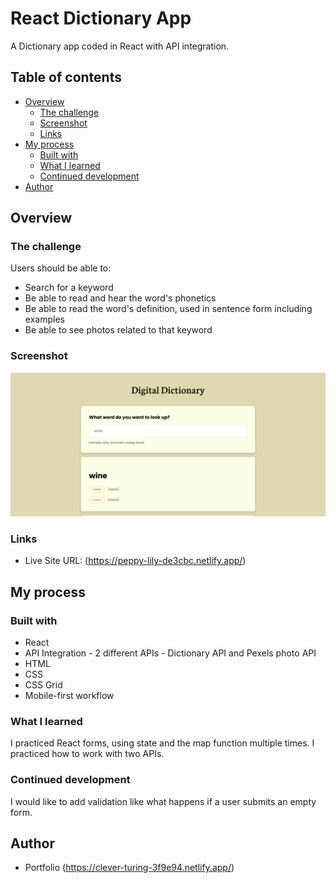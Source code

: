 # React Dictionary App 

A Dictionary app coded in React with API integration.

## Table of contents

- [Overview](#overview)
  - [The challenge](#the-challenge)
  - [Screenshot](#screenshot)
  - [Links](#links)
- [My process](#my-process)
  - [Built with](#built-with)
  - [What I learned](#what-i-learned)
  - [Continued development](#continued-development)
- [Author](#author)

## Overview

### The challenge

Users should be able to:

- Search for a keyword
- Be able to read and hear the word's phonetics
- Be able to read the word's definition, used in sentence form including examples
- Be able to see photos related to that keyword

### Screenshot

![](/screenshot.png)

### Links

- Live Site URL: (https://peppy-lily-de3cbc.netlify.app/)

## My process

### Built with

- React
- API Integration - 2 different APIs - Dictionary API and Pexels photo API
- HTML
- CSS
- CSS Grid
- Mobile-first workflow

### What I learned

I practiced React forms, using state and the map function multiple times. I practiced how to work with two APIs.

### Continued development

I would like to add validation like what happens if a user submits an empty form.

## Author

- Portfolio (https://clever-turing-3f9e94.netlify.app/)